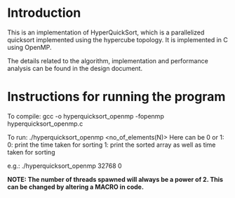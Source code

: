 # Introduction
This is an implementation of HyperQuickSort, which is a parallelized quicksort implemented using the hypercube topology.
It is implemented in C using OpenMP.

The details related to the algorithm, implementation and performance analysis can be found in the design document.

# Instructions for running the program

  To compile: gcc -o hyperquicksort_openmp -fopenmp hyperquicksort_openmp.c
    
  To run:  ./hyperquicksort_openmp <no_of_elements(N)> <choice>
  Here <choice> can be 0 or 1:
   0: print the time taken for sorting
   1: print the sorted array as well as time taken for sorting
   
  e.g.: ./hyperquicksort_openmp 32768 0
   
**NOTE: The number of threads spawned will always be a power of 2. This can be changed by altering a MACRO in code.**